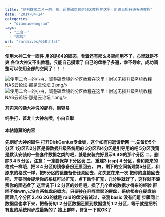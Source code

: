 ```yaml
---
title: "使用群晖二合一的小白，调整磁盘镜的分区教程在这里！附送无损升级系统教程"
date: "2019-04-24"
categories: 
  - "diannaowangruo"
tags: 
  - "二合一"
  - "群晖"
url: "/archives/668.html"
---
```


**使用大神二合一固件** **用的是64的固态，看着还有那么多空间用不了，心里就是不爽** **各位大神又不出教程，只能自己摸索了** **自己的盘格了多遍，幸不辱命，成功调整可以使用全部的空间了！！！**

![使用二合一的小白，调整磁盘镜的分区教程在这里！附送无损升级系统教程 NAS云论坛-那是云论坛 2.png/>](http://img-cloud.zhoujie218.top/wp-content/uploads/2019/04/121239ihpos1pmv19pns61.png.thumb20190424-1.jpg) ![使用二合一的小白，调整磁盘镜的分区教程在这里！附送无损升级系统教程 NAS云论坛-那是云论坛 1.png/>](http://img-cloud.zhoujie218.top/wp-content/uploads/2019/04/121236rpgxc7izx8kx2mkm.png.thumb20190424-1.jpg)

**其实真的像大神说的那样，很容易**

**纯手打，首发！大神勿喷，小白自取**

#### 本帖隐藏的内容

**先刷好大神的固件** **打开DiskGenius专业版，这个如有闪退请断网** **一.先备份5个分区** **1分区和2分区是保数据升级系统用的** **3分区和4分区是引导用的吧** **5分区我猜是默认安装的一些套件数据之类的吧，就是安装完好显示9.4G的那个分区** **二，删除3 4 5 分区，注意：一定要保存下分区表** **三，重建3 (esp) 4 分区，也和原来的格式一样哦，把 3 4 分区的镜像备份还原回去，** **四，剩下的空间新建第5分区，和原来的格式一样，把5分区的镜像备份还原回去，如失败在来一次** **把你的盘接回去吧，开要同会提示你的系统可以扩充，点下动作扩充，几分钟就好了，这样就不浪费你的固态盘了** **这里说下 1 2 分区的妙用吧，损了几个盘的数据才得来的经验** **群晖不像win,它没有系统盘的概念，只要接在群晖里面的硬盘，系统都会在硬盘前面建几个分区 2.4G 2G的就是** **raid的盘没有试过，亲测 basic 没有问题** **步骤同上** **数据盘也拿下来，把备份的1 2 分区数据还原到数据盘的 1 2 分区，等于就是把所有盘的系统同步成最新的了** **接上群晖，修复一下就OK了**
